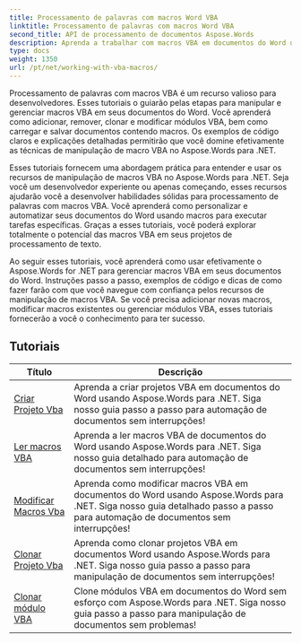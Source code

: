 ```yaml
---
title: Processamento de palavras com macros Word VBA
linktitle: Processamento de palavras com macros Word VBA
second_title: API de processamento de documentos Aspose.Words
description: Aprenda a trabalhar com macros VBA em documentos do Word usando Aspose.Words para .NET. Tutoriais completos com exemplos de código para criar, modificar e executar macros VBA em seus documentos do Word.
type: docs
weight: 1350
url: /pt/net/working-with-vba-macros/
---
```

Processamento de palavras com macros VBA é um recurso valioso para desenvolvedores. Esses tutoriais o guiarão pelas etapas para manipular e gerenciar macros VBA em seus documentos do Word. Você aprenderá como adicionar, remover, clonar e modificar módulos VBA, bem como carregar e salvar documentos contendo macros. Os exemplos de código claros e explicações detalhadas permitirão que você domine efetivamente as técnicas de manipulação de macro VBA no Aspose.Words para .NET.

Esses tutoriais fornecem uma abordagem prática para entender e usar os recursos de manipulação de macros VBA no Aspose.Words para .NET. Seja você um desenvolvedor experiente ou apenas começando, esses recursos ajudarão você a desenvolver habilidades sólidas para processamento de palavras com macros VBA. Você aprenderá como personalizar e automatizar seus documentos do Word usando macros para executar tarefas específicas. Graças a esses tutoriais, você poderá explorar totalmente o potencial das macros VBA em seus projetos de processamento de texto.

Ao seguir esses tutoriais, você aprenderá como usar efetivamente o Aspose.Words for .NET para gerenciar macros VBA em seus documentos do Word. Instruções passo a passo, exemplos de código e dicas de como fazer farão com que você navegue com confiança pelos recursos de manipulação de macros VBA. Se você precisa adicionar novas macros, modificar macros existentes ou gerenciar módulos VBA, esses tutoriais fornecerão a você o conhecimento para ter sucesso.

 ## Tutoriais
| Título | Descrição |
| --- | --- |
| [Criar Projeto Vba](./create-vba-project/) | Aprenda a criar projetos VBA em documentos do Word usando Aspose.Words para .NET. Siga nosso guia passo a passo para automação de documentos sem interrupções! |
| [Ler macros VBA](./read-vba-macros/) | Aprenda a ler macros VBA de documentos do Word usando Aspose.Words para .NET. Siga nosso guia detalhado para automação de documentos sem interrupções! |
| [Modificar Macros Vba](./modify-vba-macros/) | Aprenda como modificar macros VBA em documentos do Word usando Aspose.Words para .NET. Siga nosso guia detalhado passo a passo para automação de documentos sem interrupções! |
| [Clonar Projeto Vba](./clone-vba-project/) | Aprenda como clonar projetos VBA em documentos Word usando Aspose.Words para .NET. Siga nosso guia passo a passo para manipulação de documentos sem interrupções!|
| [Clonar módulo VBA](./clone-vba-module/) | Clone módulos VBA em documentos do Word sem esforço com Aspose.Words para .NET. Siga nosso guia passo a passo para manipulação de documentos sem problemas! |